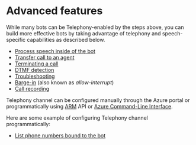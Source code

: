 # Advanced features

While many bots can be Telephony-enabled by the steps above, you can build more effective bots by taking advantage of telephony and speech-specific capabilities as described below.

* [Process speech inside of the bot](ProcessSpeechInBotCode.md)
* [Transfer call to an agent](TransferCallOut.md)
* [Terminating a call](TerminateCall.md)
* [DTMF detection](DTMF.md)
* [Troubleshooting](TroubleshootingTelephonyBot.md)
* [Barge-in](BargeIn.md) (also known as *allow-interrupt*)
* [Call recording](CallRecording.md)

Telephony channel can be configured manually through the Azure portal or programmatically using [ARM](https://docs.microsoft.com/rest/api/resources) API or [Azure Command-Line Interface](https://docs.microsoft.com/en-us/cli/azure). 

Here are some example of configuring Telephony channel programmatically:

* [List phone numbers bound to the bot](ListPhoneNumbers.md)



